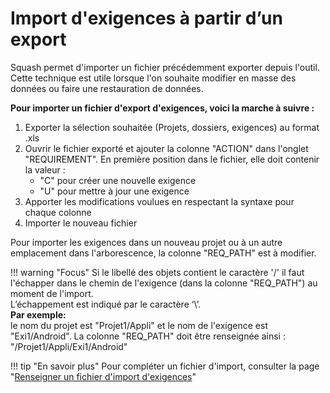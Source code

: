 
# Import d'exigences à partir d’un export

Squash permet d'importer un fichier précédemment exporter depuis l'outil. Cette technique est utile lorsque l'on souhaite modifier en masse des données ou faire une restauration de données.

**Pour importer un fichier d'export d'exigences, voici la marche à suivre :**

 1. Exporter la sélection souhaitée (Projets, dossiers, exigences) au format .xls
 2. Ouvrir le fichier exporté et ajouter la colonne "ACTION" dans l'onglet "REQUIREMENT". En première position dans le fichier, elle doit contenir la valeur :
	 - "C" pour créer une nouvelle exigence
	 - "U" pour mettre à jour une exigence  
 3. Apporter les modifications voulues en respectant la syntaxe pour chaque colonne
 4. Importer le nouveau fichier
 
 Pour importer les exigences dans un nouveau projet ou à un autre emplacement dans l'arborescence, la colonne "REQ_PATH" est à modifier.

!!! warning "Focus" 
	Si le libellé des objets contient le caractère '/' il faut l'échapper dans le chemin de l'exigence (dans la colonne "REQ_PATH") au moment de l'import. <br/>L’échappement est indiqué par le caractère ‘\’. 
	<br/>**Par exemple:** <br/>le nom du projet est "Projet1/Appli" et le nom de l'exigence est "Exi1/Android". La colonne "REQ_PATH" doit être renseignée ainsi : "/Projet1\/Appli/Exi1\/Android"

	
!!! tip "En savoir plus" 
	   Pour compléter un fichier d'import, consulter la page "[Renseigner un fichier d'import d'exigences](./renseigner-fichier-import-exigences.md)" 
